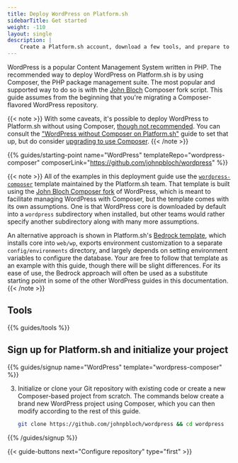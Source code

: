 ```yaml
---
title: Deploy WordPress on Platform.sh
sidebarTitle: Get started
weight: -110
layout: single
description: |
    Create a Platform.sh account, download a few tools, and prepare to deploy WordPress using Composer.
---
```


WordPress is a popular Content Management System written in PHP. The recommended way to deploy WordPress on Platform.sh is by using Composer, the PHP package management suite. The most popular and supported way to do so is with the [John Bloch](https://github.com/johnpbloch/wordpress) Composer fork script. This guide assumes from the beginning that you're migrating a Composer-flavored WordPress repository. 

{{< note >}}
With some caveats, it's possible to deploy WordPress to Platform.sh without using Composer, [though not recommended](/guides/wordpress/composer/_index.md). You can consult the ["WordPress without Composer on Platform.sh"](/guides/wordpress/vanilla/_index.md) guide to set that up, but do consider [upgrading to use Composer](/guides/wordpress/composer/migrate.md).
{{< /note >}}

{{% guides/starting-point name="WordPress" templateRepo="wordpress-composer" composerLink="https://github.com/johnpbloch/wordpress" %}}

{{< note >}}
All of the examples in this deployment guide use the [`wordpress-composer`](https://github.com/platformsh-templates/wordpress-composer) template maintained by the Platform.sh team. That template is built using the [John Bloch Composer fork](https://github.com/johnpbloch/wordpress) of WordPress, which is meant to facilitate managing WordPress with Composer, but the template comes with its own assumptions. One is that WordPress core is downloaded by default into a `wordpress` subdirectory when installed, but other teams would rather specify another subdirectory along with many more assumptions. 

An alternative approach is shown in Platform.sh's [Bedrock template](https://github.com/platformsh-templates/wordpress-bedrock), which installs core into `web/wp`, exports environment customization to a separate `config/environments` directory, and largely depends on setting environment variables to configure the database. Your are free to follow that template as an example with this guide, though there will be slight differences. For its ease of use, the Bedrock approach will often be used as a substitute starting point in some of the other WordPress guides in this documentation.
{{< /note >}}

## Tools

{{% guides/tools %}}

## Sign up for Platform.sh and initialize your project

{{% guides/signup name="WordPress" template="wordpress-composer" %}}

3. Initialize or clone your Git repository with existing code or create a new Composer-based project from scratch.
   The commands below create a brand new WordPress project using Composer, which you can then modify according to the rest of this guide.

   ```bash
   git clone https://github.com/johnpbloch/wordpress && cd wordpress
   ```

{{% /guides/signup %}}

{{< guide-buttons next="Configure repository" type="first" >}}
